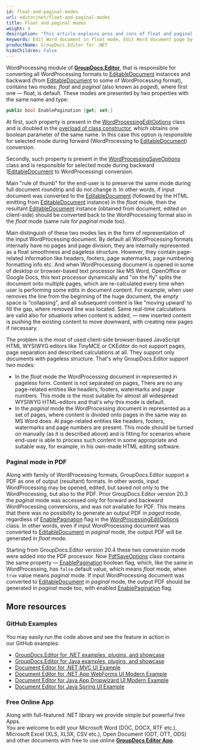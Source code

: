 ```yaml
---
id: float-and-paginal-modes
url: editor/net/float-and-paginal-modes
title: Float and paginal modes
weight: 4
description: "This article explains pros and cons of float and paginal document editing modes when edit Word documents with GroupDocs.Editor API."
keywords: Edit Word document in float mode, Edit Word document page by page
productName: GroupDocs.Editor for .NET
hideChildren: False
---
```

WordProcessing module of [**GroupDocs.Editor**](https://products.groupdocs.com/editor/net), that is responsible for converting all WordProcessing formats to [EditableDocument](https://apireference.groupdocs.com/net/editor/groupdocs.editor/editabledocument) instances and backward (from [EditableDocument](https://apireference.groupdocs.com/net/editor/groupdocs.editor/editabledocument) to some of WordProcessing format), contains two modes: *float* and *paginal* (also known as *paged*), where first one — float, is default. These modes are presented by two properties with the same name and type:

```csharp
public bool EnablePagination {get; set;}
```

At first, such property is present in the [WordProcessingEditOptions](https://apireference.groupdocs.com/net/editor/groupdocs.editor.options/wordprocessingeditoptions) class and is doubled in the [overload of class constructor](https://apireference.groupdocs.com/net/editor/groupdocs.editor.options/wordprocessingeditoptions/constructors/1), which obtains one boolean parameter of the same name. In this case this option is responsible for selected mode during forward (WordProcessing to [EditableDocument](https://apireference.groupdocs.com/net/editor/groupdocs.editor/editabledocument)) conversion.

Secondly, such property is present in the [WordProcessingSaveOptions](https://apireference.groupdocs.com/net/editor/groupdocs.editor.options/wordprocessingsaveoptions) class and is responsible for selected mode during backward ([EditableDocument](https://apireference.groupdocs.com/net/editor/groupdocs.editor/editabledocument) to WordProcessing) conversion.

Main "rule of thumb" for the end-user is to preserve the same mode during full document roundtrip and do not change it. In other words, if input document was converted to the [EditableDocument](https://apireference.groupdocs.com/net/editor/groupdocs.editor/editabledocument) (followed by the HTML emitting from [EditableDocument](https://apireference.groupdocs.com/net/editor/groupdocs.editor/editabledocument) instance) in the *float* mode, then the resultant [EditableDocument](https://apireference.groupdocs.com/net/editor/groupdocs.editor/editabledocument) instance (obtained from document, edited on client-side) should be converted back to the WordProcessing format also in the *float* mode (same rule for *paginal* mode too).

Main distinguish of these two modes lies in the form of representation of the input WordProcessing document. By default all WordProcessing formats internally have no pages and page division, they are internally represented as a float smoothness and pageless structure. However, they contain page-related information like headers, footers, page watermarks, page numbering formatting info etc. And when WordProcessing document is opened in some of desktop or browser-based text processor like MS Word, OpenOffice or Google Docs, this text processor dynamically and "on the fly" splits the document onto multiple pages, which are re-calculated every time when user is performing some edits in document content. For example, when user removes the line from the beginning of the huge document, the empty space is "collapsing", and all subsequent content is like "moving upward' to fill the gap, where removed line was located. Same real-time calculations are valid also for situations when content is added, — new inserted content is pushing the existing content to move downward, with creating new pages if necessary.

The problem is the most of used client-side browser-based JavaScript HTML WYSIWYG editors like TinyMCE or CKEditor do not support pages, page separation and described calculations at all. They support only documents with pageless structure. That's why GroupDocs.Editor support two modes:

*   In the *float* mode the WordProcessing document in represented in pageless form. Content is not separated on pages, There are no any page-related entities like headers, footers, watermarks and page numbers. This mode is the most suitable for almost all widespread WYSIWYG HTML-editors and that's why this mode is default.
*   In the *paginal* mode the WordProcessing document in represented as a set of pages, where content is divided onto pages in the same way as MS Word does. Al page-related entities like headers, footers, watermarks and page numbers are present. This mode should be turned on manually (as it is described above) and is fitting for scenarios where end-user is able to process such content in some appropriate and suitable way, for example, in his own-made HTML editing software.

### Paginal mode in PDF

Along with family of WordProcessing formats, GroupDocs.Editor support a PDF as one of output (resultant) formats. In other words, input WordProcessing may be opened, edited, but saved not only to the WordProcessing, but also to the PDF. Prior GroupDocs.Editor version 20.3 the *paginal* mode was accessed only for forward and backward WordProcessing conversions, and was not available for PDF. This means that there was no possibility to generate an output PDF in *paged* mode, regardless of [EnablePagination](https://apireference.groupdocs.com/editor/net/groupdocs.editor.options/wordprocessingeditoptions/properties/enablepagination) flag in the [WordProcessingEditOptions](https://apireference.groupdocs.com/net/editor/groupdocs.editor.options/wordprocessingeditoptions) class. In other words, even if input WordProcessing document was converted to [EditableDocument](https://apireference.groupdocs.com/net/editor/groupdocs.editor/editabledocument) in *paginal* mode, the output PDF will be generated in *float* mode.

Starting from GroupDocs.Editor version 20.4 these two conversion mode were added into the PDF processor. Now [PdfSaveOptions](https://apireference.groupdocs.com/editor/net/groupdocs.editor.options/pdfsaveoptions) class contains the same property — [EnablePagination](https://apireference.groupdocs.com/editor/net/groupdocs.editor.options/pdfsaveoptions/properties/enablepagination) boolean flag, which, like the same in WordProcessing, has `false` default value, which means *float* mode, when `true` value means *paginal* mode. If input WordProcessing document was converted to [EditableDocument](https://apireference.groupdocs.com/net/editor/groupdocs.editor/editabledocument) in *paginal* mode, the output PDF should be generated in *paginal* mode too, with enabled [EnablePagination](https://apireference.groupdocs.com/editor/net/groupdocs.editor.options/pdfsaveoptions/properties/enablepagination) flag.

## More resources
### GitHub Examples

You may easily run the code above and see the feature in action in our GitHub examples:
*   [GroupDocs.Editor for .NET examples, plugins, and showcase](https://github.com/groupdocs-editor/GroupDocs.Editor-for-.NET)   
*   [GroupDocs.Editor for Java examples, plugins, and showcase](https://github.com/groupdocs-editor/GroupDocs.Editor-for-Java)    
*   [Document Editor for .NET MVC UI Example](https://github.com/groupdocs-editor/GroupDocs.Editor-for-.NET-MVC)     
*   [Document Editor for .NET App WebForms UI Modern Example](https://github.com/groupdocs-editor/GroupDocs.Editor-for-.NET-WebForms)    
*   [Document Editor for Java App Dropwizard UI Modern Example](https://github.com/groupdocs-editor/GroupDocs.Editor-for-Java-Dropwizard)    
*   [Document Editor for Java Spring UI Example](https://github.com/groupdocs-editor/GroupDocs.Editor-for-Java-Spring)
    
### Free Online App
Along with full-featured .NET library we provide simple but powerful free Apps.  
You are welcome to edit your Microsoft Word (DOC, DOCX, RTF etc.), Microsoft Excel (XLS, XLSX, CSV etc.), Open Document (ODT, OTT, ODS) and other documents with free to use online **[GroupDocs Editor App](https://products.groupdocs.app/editor)**.